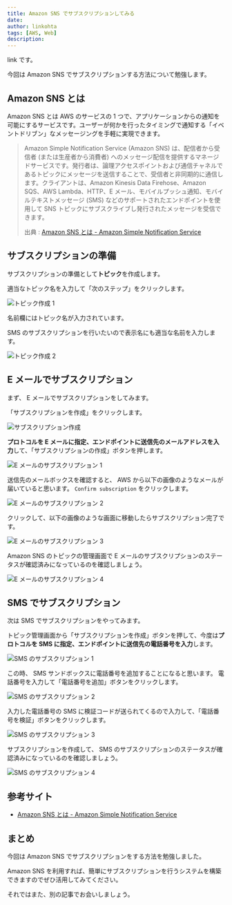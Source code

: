 ```yaml
---
title: Amazon SNS でサブスクリプションしてみる
date: 
author: linkohta
tags: [AWS, Web]
description: 
---
```


link です。

今回は Amazon SNS でサブスクリプションする方法について勉強します。

## Amazon SNS とは

Amazon SNS とは AWS のサービスの 1 つで、アプリケーションからの通知を可能にするサービスです。ユーザーが何かを行ったタイミングで通知する「イベントドリブン」なメッセージングを手軽に実現できます。

>Amazon Simple Notification Service (Amazon SNS) は、配信者から受信者 (または生産者から消費者) へのメッセージ配信を提供するマネージドサービスです。発行者は、論理アクセスポイントおよび通信チャネルであるトピックにメッセージを送信することで、受信者と非同期的に通信します。クライアントは、Amazon Kinesis Data Firehose、Amazon SQS、AWS Lambda、HTTP、E メール、モバイルプッシュ通知、モバイルテキストメッセージ (SMS) などのサポートされたエンドポイントを使用して SNS トピックにサブスクライブし発行されたメッセージを受信できます。
>
>出典 : [Amazon SNS とは - Amazon Simple Notification Service](https://docs.aws.amazon.com/ja_jp/sns/latest/dg/welcome.html)

## サブスクリプションの準備

サブスクリプションの準備として**トピック**を作成します。

適当なトピック名を入力して「次のステップ」をクリックします。

![トピック作成 1](images\2022-05-06_21h26_01.png)

名前欄にはトピック名が入力されています。

SMS のサブスクリプションを行いたいので表示名にも適当な名前を入力します。

![トピック作成 2](images\2022-05-06_21h27_51.png)

## E メールでサブスクリプション

まず、 E メールでサブスクリプションをしてみます。

「サブスクリプションを作成」をクリックします。

![サブスクリプション作成](images\2022-05-06_21h28_38.png)

**プロトコルを E メールに指定、エンドポイントに送信先のメールアドレスを入力**して、「サブスクリプションの作成」ボタンを押します。

![E メールのサブスクリプション 1](images\2022-05-06_22h29_49.png)

送信先のメールボックスを確認すると、 AWS から以下の画像のようなメールが届いていると思います。 `Confirm subscription` をクリックします。

![E メールのサブスクリプション 2](images\2022-05-06_22h30_33.png)

クリックして、以下の画像のような画面に移動したらサブスクリプション完了です。

![E メールのサブスクリプション 3](images\2022-05-06_22h30_48.png)

Amazon SNS のトピックの管理画面で E メールのサブスクリプションのステータスが確認済みになっているのを確認しましょう。

![E メールのサブスクリプション 4](images\2022-05-06_22h31_06.png)

## SMS でサブスクリプション

次は SMS でサブスクリプションをやってみます。

トピック管理画面から「サブスクリプションを作成」ボタンを押して、今度は**プロトコルを SMS に指定、エンドポイントに送信先の電話番号を入力**します。

![SMS のサブスクリプション 1](images\2022-05-06_22h33_04.png)

この時、 SMS サンドボックスに電話番号を追加することになると思います。
電話番号を入力して「電話番号を追加」ボタンをクリックします。

![SMS のサブスクリプション 2](images\2022-05-06_22h32_02.png)

入力した電話番号の SMS に検証コードが送られてくるので入力して、「電話番号を検証」ボタンをクリックします。

![SMS のサブスクリプション 3](images\2022-05-06_22h32_36.png)

サブスクリプションを作成して、 SMS のサブスクリプションのステータスが確認済みになっているのを確認しましょう。

![SMS のサブスクリプション 4](images\2022-05-06_22h33_35.png)

## 参考サイト

- [Amazon SNS とは - Amazon Simple Notification Service](https://docs.aws.amazon.com/ja_jp/sns/latest/dg/welcome.html)

## まとめ

今回は Amazon SNS でサブスクリプションをする方法を勉強しました。

Amazon SNS を利用すれば、簡単にサブスクリプションを行うシステムを構築できますのでぜひ活用してみてください。

それではまた、別の記事でお会いしましょう。
